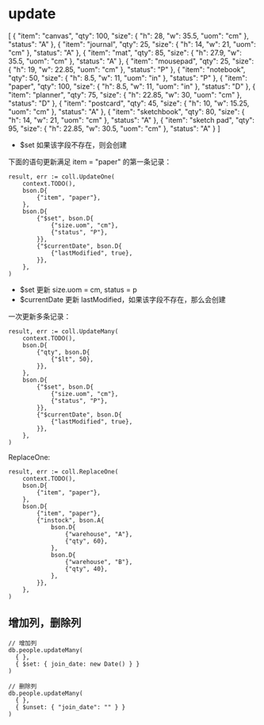 # update

  [
    { "item": "canvas", "qty": 100, "size": { "h": 28, "w": 35.5, "uom": "cm" }, "status": "A" },
    { "item": "journal", "qty": 25, "size": { "h": 14, "w": 21, "uom": "cm" }, "status": "A" },
    { "item": "mat", "qty": 85, "size": { "h": 27.9, "w": 35.5, "uom": "cm" }, "status": "A" },
    { "item": "mousepad", "qty": 25, "size": { "h": 19, "w": 22.85, "uom": "cm" }, "status": "P" },
    { "item": "notebook", "qty": 50, "size": { "h": 8.5, "w": 11, "uom": "in" }, "status": "P" },
    { "item": "paper", "qty": 100, "size": { "h": 8.5, "w": 11, "uom": "in" }, "status": "D" },
    { "item": "planner", "qty": 75, "size": { "h": 22.85, "w": 30, "uom": "cm" }, "status": "D" },
    { "item": "postcard", "qty": 45, "size": { "h": 10, "w": 15.25, "uom": "cm" }, "status": "A" },
    { "item": "sketchbook", "qty": 80, "size": { "h": 14, "w": 21, "uom": "cm" }, "status": "A" },
    { "item": "sketch pad", "qty": 95, "size": { "h": 22.85, "w": 30.5, "uom": "cm" }, "status": "A" }
  ]

- $set 如果该字段不存在，则会创建

下面的语句更新满足 item = "paper" 的第一条记录：
```golang
result, err := coll.UpdateOne(
	context.TODO(),
	bson.D{
		{"item", "paper"},
	},
	bson.D{
		{"$set", bson.D{
			{"size.uom", "cm"},
			{"status", "P"},
		}},
		{"$currentDate", bson.D{
			{"lastModified", true},
		}},
	},
)
```
- $set 更新 size.uom = cm, status = p
- $currentDate 更新 lastModified，如果该字段不存在，那么会创建

一次更新多条记录：
```golang
result, err := coll.UpdateMany(
	context.TODO(),
	bson.D{
		{"qty", bson.D{
			{"$lt", 50},
		}},
	},
	bson.D{
		{"$set", bson.D{
			{"size.uom", "cm"},
			{"status", "P"},
		}},
		{"$currentDate", bson.D{
			{"lastModified", true},
		}},
	},
)
```

ReplaceOne:
```golang
result, err := coll.ReplaceOne(
	context.TODO(),
	bson.D{
		{"item", "paper"},
	},
	bson.D{
		{"item", "paper"},
		{"instock", bson.A{
			bson.D{
				{"warehouse", "A"},
				{"qty", 60},
			},
			bson.D{
				{"warehouse", "B"},
				{"qty", 40},
			},
		}},
	},
)
```

## 增加列，删除列

    // 增加列
    db.people.updateMany(
      { },
      { $set: { join_date: new Date() } }
    )

    // 删除列
    db.people.updateMany(
      { },
      { $unset: { "join_date": "" } }
    )